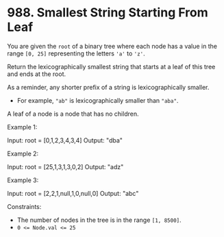 # 988. Smallest String Starting From Leaf

You are given the `root` of a binary tree where each node has a value in the range `[0, 25]` representing the letters `'a'` to `'z'`.

Return the lexicographically smallest string that starts at a leaf of this tree and ends at the root.

As a reminder, any shorter prefix of a string is lexicographically smaller.

- For example, `"ab"` is lexicographically smaller than `"aba"`.

A leaf of a node is a node that has no children.

Example 1:

Input: root = [0,1,2,3,4,3,4]
Output: "dba"

Example 2:

Input: root = [25,1,3,1,3,0,2]
Output: "adz"

Example 3:

Input: root = [2,2,1,null,1,0,null,0]
Output: "abc"

Constraints:

- The number of nodes in the tree is in the range `[1, 8500]`.
- `0 <= Node.val <= 25`


